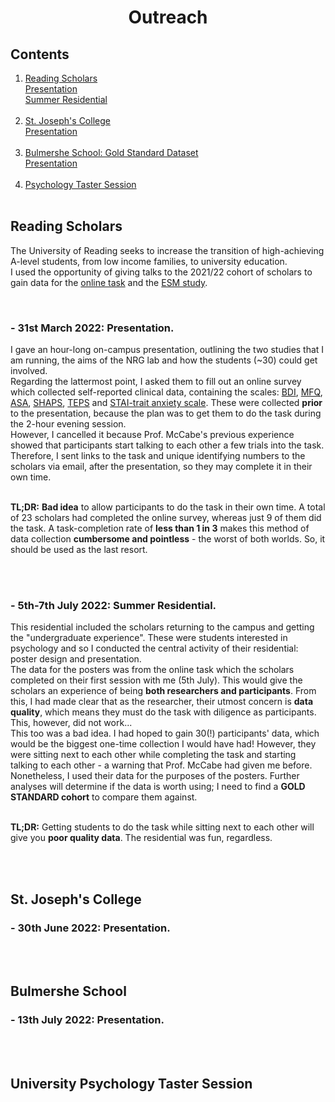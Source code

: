 <h1 align="center"> Outreach </h1>

## Contents
1. [Reading Scholars](outreach.md#reading-scholars)<br>[Presentation](outreach.md#--31st-march-2022-presentation)<br>[Summer Residential](outreach.md#--5th-7th-july-2022-summer-residential)<br><br>
2. [St. Joseph's College](outreach.md#st-josephs-college)<br>[Presentation](outreach.md#--30th-june-2022-presentation)<br><br>
3. [Bulmershe School: Gold Standard Dataset](outreach.md#bulmershe-school)<br>[Presentation](outreach.md#--13th-july-2022-presentation)<br><br>
4. [Psychology Taster Session](outreach.md#university-psychology-taster-session)<br><br>


## Reading Scholars
The University of Reading seeks to increase the transition of high-achieving A-level students, from low income families, to university education.<br>
I used the opportunity of giving talks to the 2021/22 cohort of scholars to gain data for the [online task](task.md) and the [ESM study](esm1.md). 

<br>

### - 31st March 2022: Presentation.
I gave an hour-long on-campus presentation, outlining the two studies that I am running, the aims of the NRG lab and how the students (~30) could get involved.
<br>
Regarding the lattermost point, I asked them to fill out an online survey which collected self-reported clinical data, containing the scales: [BDI](https://www.ismanet.org/doctoryourspirit/pdfs/Beck-Depression-Inventory-BDI.pdf), [MFQ](https://devepi.duhs.duke.edu/files/2018/03/MFQ-Adult-Self-Report-Long.pdf), [ASA](https://psycnet.apa.org/record/2021-31031-001), [SHAPS](https://www.ncbi.nlm.nih.gov/pmc/articles/PMC2957191/), [TEPS](http://citeseerx.ist.psu.edu/viewdoc/download?doi=10.1.1.379.8517&rep=rep1&type=pdf) and [STAI-trait anxiety scale](https://oml.eular.org/sysModules/obxOML/docs/id_150/State-Trait-Anxiety-Inventory.pdf). These were collected **prior** to the presentation, because the plan was to get them to do the task during the 2-hour evening session. 
<br>
However, I cancelled it because Prof. McCabe's previous experience showed that participants start talking to each other a few trials into the task. Therefore, I sent links to the task and unique identifying numbers to the scholars via email, after the presentation, so they may complete it in their own time.
<br>
<br>

**TL;DR:** **Bad idea** to allow participants to do the task in their own time. A total of 23 scholars had completed the online survey, whereas just 9 of them did the task. A task-completion rate of **less than 1 in 3** makes this method of data collection **cumbersome and pointless** - the worst of both worlds. So, it should be used as the last resort.

<br>
<br>

### - 5th-7th July 2022: Summer Residential.
This residential included the scholars returning to the campus and getting the "undergraduate experience". These were students interested in psychology and so I conducted the central activity of their residential: poster design and presentation. <br>
The data for the posters was from the online task which the scholars completed on their first session with me (5th July). This would give the scholars an experience of being **both researchers and participants**. From this, I had made clear that as the researcher, their utmost concern is **data quality**, which means they must do the task with diligence as participants. This, however, did not work... <br>
This too was a bad idea. I had hoped to gain 30(!) participants' data, which would be the biggest one-time collection I would have had! However, they were sitting next to each other while completing the task and starting talking to each other - a warning that Prof. McCabe had given me before. Nonetheless, I used their data for the purposes of the posters. Further analyses will determine if the data is worth using; I need to find a **GOLD STANDARD cohort** to compare them against. 
<br>
<br>

**TL;DR:** Getting students to do the task while sitting next to each other will give you **poor quality data**. The residential was fun, regardless.

<br>
<br>

## St. Joseph's College

### - 30th June 2022: Presentation.


<br>
<br>

## Bulmershe School 
### - 13th July 2022: Presentation.


<br>
<br>

## University Psychology Taster Session


<br>
<br>

  

